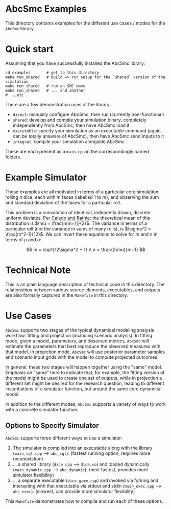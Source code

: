 # AbcSmc Examples

This directory contains examples for the different use cases / modes for the `AbcSmc` library.

# Quick start

Assuming that you have successfully installed the AbcSmc library:

```
cd examples       # get to this directory
make run_shared   # build => run setup for the `shared` version of the simulation
make run_shared   # run an SMC wave
make run_shared   # ... and another
# ...etc
```

There are a few demonstration uses of the library:
 - `direct`: manually configure AbcSmc, then run (currently non-functional)
 - `shared`: develop and compile your simulation binary, completely independently from AbcSmc, then have AbcSmc load it
 - `executable`: specify your simulation as an executable command (again, can be totally unaware of AbcSmc), then have AbcSmc send inputs to it
 - `integral`: compile your simulation alongside AbcSmc

These are each present as a `main.cpp` in the correspondingly named folders.

# Example Simulator

Those examples are all motivated in terms of a particular core simulation: rolling $n$ dice, each with $m$ faces (labelled 1 to $m$), and observing the sum and standard deviation of the faces for a particular roll.

This problem is a convolution of identical, indepently drawn, discrete uniform deviates. Per [Caiado and Rathie](https://www.researchgate.net/profile/Camila-Caiado/publication/228457326_Polynomial_coefficients_and_distribution_of_the_sum_of_discrete_uniform_variables/links/00b7d53501e1ea6fbc000000/Polynomial-coefficients-and-distribution-of-the-sum-of-discrete-uniform-variables.pdf): the theoretical mean of this distribution is $\mu = \frac{n(m+1)}{2}$. The variance in terms of a particular roll (not the variance in sums of many rolls), is $\sigma^2 = \frac{m^2-1}{12}$. We can invert these equations to solve for $m$ and $n$ in terms of $\mu$ and $\sigma$:

$$
m = \sqrt{12\sigma^2 + 1} \\
n = \frac{2\mu}{m+1}
$$

# Technical Note

This is an plain language description of technical code in this directory. The relationships between various source elements, executables, and outputs are also formally captured in the `Makefile` in this directory.

# Use Cases

`AbcSmc` supports two stages of the typical dynamical modeling analysis workflow: fitting and projection (including scenario analysis). In fitting mode, given a model, parameters, and observed metrics, `AbcSmc` will estimate the parameters that best reproduce the observed measures with that model. In projection mode, `AbcSmc` will use posterior parameter samples and scenario input grids with the model to compute projected outcomes.

In general, these two stages will happen together using the "same" model. Emphasis on "same" here to indicate that, for example, the fitting version of the model might be used to create one set of outputs, while in projection a different set might be desired for the research question, leading to different instantiations of a simulator function, but around the same core dynamical model.

In addition to the different modes, `AbcSmc` supports a variety of ways to work with a concrete simulator function.

## Options to Specify Simulator

`AbcSmc` supports three different ways to use a simulator:

 1. The simulator is compiled into an executable along with the library (`main_sql.cpp` --> `abc_sql`). (fastest running option, requires more recompilation)
 2. ... a shared library (`dice.cpp` --> `dice.so`) and loaded dynamically (`main_dynamic.cpp` --> `abc_dynamic`). (next fastest, provides more simulator flexibility)
 3. ... a separate executable (`dice_game.cpp`) and invoked via forking and interacting with that executable via stdout and stdin (`main_exec.cpp` --> `abc_exec`). (slowest, can provide more simulator flexibility)

This `Makefile` demonstrates how to compile and run each of these options.